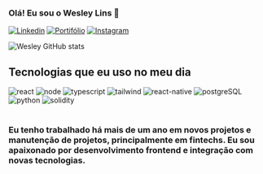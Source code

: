 

### Olá! Eu sou o Wesley Lins 🤚 

[![Linkedin](https://img.shields.io/badge/LinkedIn-0077B5?style=for-the-badge&logo=linkedin&logoColor=white)](https://www.linkedin.com/in/wesleylins/)
[![Portifólio](https://img.shields.io/badge/website-000000?style=for-the-badge&logo=About.me&logoColor=white)](https://wesleylins.netlify.app/)
[![Instagram](https://img.shields.io/badge/Instagram-E4405F?style=for-the-badge&logo=instagram&logoColor=white)](https://www.instagram.com/wesleylinsjj/?hl=pt-br)

![Wesley GitHub stats](https://github-readme-stats.vercel.app/api?username=wesli10&show_icons=true&theme=dracula)

## Tecnologias que eu uso no meu dia


<div style='display: inline_block'> 
  <img alt='react' src='https://img.shields.io/badge/React-20232A?style=for-the-badge&logo=react&logoColor=61DAFB'>
  <img alt='node' src='https://img.shields.io/badge/Node.js-43853D?style=for-the-badge&logo=node.js&logoColor=white'>
  <img alt='typescript' src='https://img.shields.io/badge/TypeScript-007ACC?style=for-the-badge&logo=typescript&logoColor=white'>
  <img alt='tailwind' src='https://img.shields.io/badge/Tailwind_CSS-38B2AC?style=for-the-badge&logo=tailwind-css&logoColor=white'>
  <img alt='react-native' src='https://img.shields.io/badge/React_Native-20232A?style=for-the-badge&logo=react&logoColor=61DAFB'>
  <img alt='postgreSQL' src='https://img.shields.io/badge/PostgreSQL-316192?style=for-the-badge&logo=postgresql&logoColor=white'>
  <img alt='python' src='https://img.shields.io/badge/Python-3776AB?style=for-the-badge&logo=python&logoColor=white'>
  <img alt='solidity' src='https://img.shields.io/badge/Solidity-%23363636.svg?style=for-the-badge&logo=solidity&logoColor=white'>
</div> <br/>

### Eu tenho trabalhado há mais de um ano em novos projetos e manutenção de projetos, principalmente em fintechs. Eu sou apaixonado por desenvolvimento frontend e integração com novas tecnologias.

